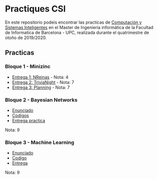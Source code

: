 # Practiques CSI

En este repositorio podeis encontrar las practicas de [Computación y Sistemas Inteligentes](https://www.fib.upc.edu/es/estudios/masteres/master-en-ingenieria-informatica/plan-de-estudios/asignaturas/CSI-MEI) en el Master de Ingenieria informática de la Facultad de Informatica de Barcelona - UPC, realizada durante el quatrimestre de otoño de 2019/2020.

## Practicas

### Bloque 1 - Minizinc

- [Entrega 1: NReinas](/Bloc%201%20-%20MiniZinc/Entrega%201%20-%20NReinas) - Nota: 4
- [Entrega 2: TriviaNight]() - Nota: 7
- [Entrega 3: Planning]() - Nota: 7

### Bloque 2 - Bayesian Networks

- [Enunciado]()
- [Codigos]()
- [Entrega practica]()

Nota: 9

### Bloque 3 - Machine Learning

- [Enunciado]()
- [Codigo]()
- [Entrega]()

Nota: 9
